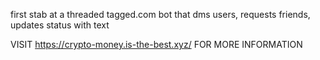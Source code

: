 
first stab at a threaded tagged.com bot that dms users, requests friends, updates status with text

VISIT https://crypto-money.is-the-best.xyz/
FOR MORE INFORMATION

